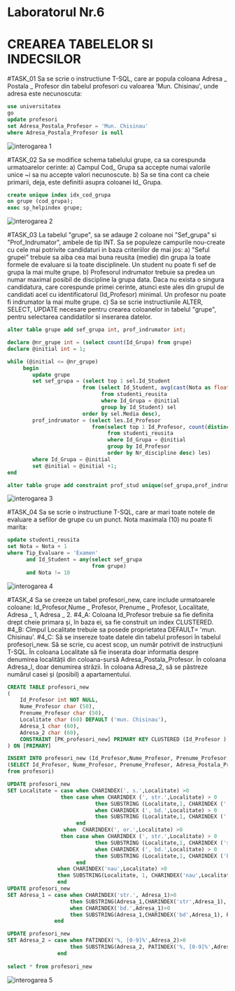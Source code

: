 # Laboratorul Nr.6
# CREAREA TABELELOR SI INDECSILOR

#TASK_01
Sa se scrie o instructiune T-SQL, care ar popula coloana Adresa _ Postala _ Profesor din tabelul profesori cu valoarea 'Mun. Chisinau', unde adresa este necunoscuta:

```SQL
use universitatea
go
update profesori
set Adresa_Postala_Profesor = 'Mun. Chisinau'
where Adresa_Postala_Profesor is null
```

![interogarea 1](Image1.PNG)

#TASK_02
Sa se modifice schema tabelului grupe, ca sa corespunda urmatoarelor cerinte: a) Campul Cod_ Grupa sa accepte numai valorile unice ~i sa nu accepte valori necunoscute. b) Sa se tina cont ca cheie primarii, deja, este definitii asupra coloanei Id_ Grupa.
```SQL
create unique index idx_cod_grupa
on grupe (cod_grupa);
exec sp_helpindex grupe;
```
![interogarea 2](Image2.PNG)


#TASK_03
La tabelul "grupe", sa se adauge 2 coloane noi "Sef_grupa" si "Prof_Indrumator", ambele de tip INT. Sa se populeze campurile nou-create cu cele mai potrivite candidaturi in baza criteriilor de mai jos: 
a) "Seful grupei" trebuie sa aiba cea mai buna reusita (medie) din grupa la toate formele de evaluare si la toate disciplinele. Un student nu poate fi sef de grupa la mai multe grupe. 
b) Profesorul indrumator trebuie sa predea un numar maximal posibil de discipline la grupa data. Daca nu exista o singura candidatura, care corespunde primei cerinte, atunci este ales din grupul de candidati acel cu identificatorul (Id_Profesor) minimal. Un profesor nu poate fi indrumator la mai multe grupe. 
c) Sa se scrie instructiunile ALTER, SELECT, UPDATE necesare pentru crearea coloanelor in tabelul "grupe", pentru selectarea candidatilor si inserarea datelor.
```SQL
alter table grupe add sef_grupa int, prof_indrumator int;

declare @nr_grupe int = (select count(Id_Grupa) from grupe)
declare @initial int = 1;

while (@initial <= @nr_grupe)
     begin
	    update grupe
		set sef_grupa = (select top 1 sel.Id_Student
		                from (select Id_Student, avg(cast(Nota as float)) as Media
						      from studenti_reusita
							  where Id_Grupa = @initial
							  group by Id_Student) sel
					    order by sel.Media desc),
		prof_indrumator = (select les.Id_Profesor
		                   from(select top 1 Id_Profesor, count(distinct Id_Disciplina) as Nr_discipline
						        from studenti_reusita
								where Id_Grupa = @initial
								group by Id_Profesor
								order by Nr_discipline desc) les)
		where Id_Grupa = @initial
		set @initial = @initial +1;
end

alter table grupe add constraint prof_stud unique(sef_grupa,prof_indrumator);
```

![interogarea 3](Image3.PNG)

#TASK_04
Sa se scrie o instructiune T-SQL, care ar mari toate notele de evaluare a sefilor de grupe cu un punct. Nota maximala (10) nu poate fi marita:
```SQL
update studenti_reusita
set Nota = Nota + 1
where Tip_Evaluare = 'Examen'
      and Id_Student = any(select sef_grupa 
	                       from grupe)
	  and Nota != 10
```
![interogarea 4](Image4.PNG)

#TASK_4
Sa se creeze un tabel profesori_new, care include urmatoarele coloane: Id_Profesor,Nume _ Profesor, Prenume _ Profesor, Localitate, Adresa _ 1, Adresa _ 2.
#4_A: Coloana Id_Profesor trebuie sa fie definita drept cheie primara și, în baza ei, sa fie construit un index CLUSTERED.
#4_B: Cîmpul Localitate trebuie sa posede proprietatea DEFAULT= 'mun. Chisinau'.
#4_C: Să se insereze toate datele din tabelul profesori în tabelul profesori_new. Să se scrie, cu acest scop, un număr potrivit de instrucțiuni T-SQL.
În coloana Localitate să fie inserata doar informatia despre denumirea localității din coloana-sursă Adresa_Postala_Profesor. În coloana Adresa_l, doar denumirea străzii. În coloana Adresa_2, să se păstreze numărul casei și (posibil) a apartamentului.

```SQL
CREATE TABLE profesori_new
(
	Id_Profesor int NOT NULL,
	Nume_Profesor char (50),
	Prenume_Profesor char (50),
	Localitate char (60) DEFAULT ('mun. Chisinau'),
	Adresa_1 char (60),
	Adresa_2 char (60),
	CONSTRAINT [PK_profesori_new] PRIMARY KEY CLUSTERED (Id_Profesor )
) ON [PRIMARY]

INSERT INTO profesori_new (Id_Profesor,Nume_Profesor, Prenume_Profesor, Localitate,Adresa_1, Adresa_2)
(SELECT Id_Profesor, Nume_Profesor, Prenume_Profesor, Adresa_Postala_Profesor, Adresa_Postala_Profesor, Adresa_Postala_Profesor
from profesori)

UPDATE profesori_new
SET Localitate = case when CHARINDEX(', s.',Localitate) >0
				 then case when CHARINDEX (', str.',Localitate) > 0
							then SUBSTRING (Localitate,1, CHARINDEX (', str.',Localitate)-1)
					        when CHARINDEX (', bd.',Localitate) > 0
							then SUBSTRING (Localitate,1, CHARINDEX (', bd.',Localitate)-1)
				      end
				  when  CHARINDEX(', or.',Localitate) >0
				 then case when CHARINDEX (', str.',Localitate) > 0
							then SUBSTRING (Localitate,1, CHARINDEX ('str.',Localitate)-3)
					        when CHARINDEX (', bd.',Localitate) > 0
							then SUBSTRING (Localitate,1, CHARINDEX ('bd.',Localitate)-3)
					  end
				when CHARINDEX('nau',Localitate) >0
				then SUBSTRING(Localitate, 1, CHARINDEX('nau',Localitate)+2)
				end
UPDATE profesori_new
SET Adresa_1 = case when CHARINDEX('str.', Adresa_1)>0
					then SUBSTRING(Adresa_1,CHARINDEX('str',Adresa_1), PATINDEX('%, [0-9]%',Adresa_1)- CHARINDEX('str.',Adresa_1))
			        when CHARINDEX('bd.',Adresa_1)>0
					then SUBSTRING(Adresa_1,CHARINDEX('bd',Adresa_1), PATINDEX('%, [0-9]%',Adresa_1) -  CHARINDEX('bd.',Adresa_1))
			   end

UPDATE profesori_new
SET Adresa_2 = case when PATINDEX('%, [0-9]%',Adresa_2)>0
					then SUBSTRING(Adresa_2, PATINDEX('%, [0-9]%',Adresa_2)+1,len(Adresa_2) - PATINDEX('%, [0-9]%',Adresa_2)+1)
				end
				
select * from profesori_new
```

![interogarea 5](Image5.PNG)
